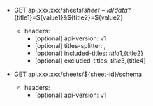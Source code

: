 - GET api.xxx.xxx/sheets/${sheet-id}/data?${title1}=${value1}&${title2}=${value2}
    - headers:
        - [optional] api-version: v1
        - [optional] titles-splitter: ,
        - [optional] included-titles: ${title1},${title2}
        - [optional] excluded-titles: ${title3},${title4}

- GET api.xxx.xxx/sheets/${sheet-id}/schema
    - headers:
        - [optional] api-version: v1
